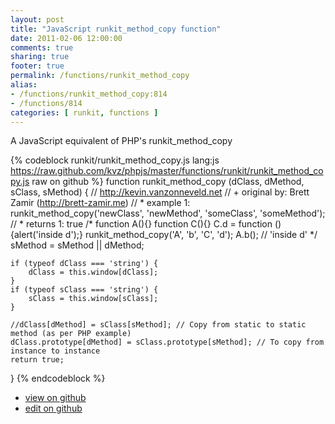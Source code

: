 ```yaml
---
layout: post
title: "JavaScript runkit_method_copy function"
date: 2011-02-06 12:00:00
comments: true
sharing: true
footer: true
permalink: /functions/runkit_method_copy
alias:
- /functions/runkit_method_copy:814
- /functions/814
categories: [ runkit, functions ]
---
```

A JavaScript equivalent of PHP's runkit_method_copy
<!-- more -->
{% codeblock runkit/runkit_method_copy.js lang:js https://raw.github.com/kvz/phpjs/master/functions/runkit/runkit_method_copy.js raw on github %}
function runkit_method_copy (dClass, dMethod, sClass, sMethod) {
    // http://kevin.vanzonneveld.net
    // +   original by: Brett Zamir (http://brett-zamir.me)
    // *     example 1: runkit_method_copy('newClass', 'newMethod', 'someClass', 'someMethod');
    // *     returns 1: true
/*
    function A(){}
    function C(){}
    C.d = function () {alert('inside d');}
    runkit_method_copy('A', 'b', 'C', 'd');
    A.b(); // 'inside d'
    */
    sMethod = sMethod || dMethod;

    if (typeof dClass === 'string') {
        dClass = this.window[dClass];
    }
    if (typeof sClass === 'string') {
        sClass = this.window[sClass];
    }

    //dClass[dMethod] = sClass[sMethod]; // Copy from static to static method (as per PHP example)
    dClass.prototype[dMethod] = sClass.prototype[sMethod]; // To copy from instance to instance
    return true;
}
{% endcodeblock %}
<ul>
 <li><a href="https://github.com/kvz/phpjs/blob/master/functions/runkit/runkit_method_copy.js">view on github</a></li>
 <li><a href="https://github.com/kvz/phpjs/edit/master/functions/runkit/runkit_method_copy.js">edit on github</a></li>
</ul>
